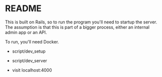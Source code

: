 # README

This is built on Rails, so to run the program you'll need to startup the server.  
The assumption is that this is part of a bigger process, either an internal admin app or an API.
 
To run, you'll need Docker.

* script/dev_setup

* script/dev_server

* visit localhost:4000
